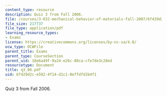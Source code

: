 ```yaml
---
content_type: resource
description: Quiz 3 from Fall 2006.
file: /courses/3-032-mechanical-behavior-of-materials-fall-2007/6f429d2ce5924f14d1c10effdfd2b4f1_q3_06.pdf
file_size: 217737
file_type: application/pdf
learning_resource_types:
- Exams
license: https://creativecommons.org/licenses/by-nc-sa/4.0/
ocw_type: OCWFile
parent_title: Exams
parent_type: CourseSection
parent_uid: 18e6a49f-9a24-e26c-80ca-cfe7de3c28ed
resourcetype: Document
title: q3_06.pdf
uid: 6f429d2c-e592-4f14-d1c1-0effdfd2b4f1
---
```

Quiz 3 from Fall 2006.